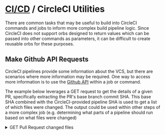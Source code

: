 # [CI/CD](README.md) / CircleCI Utilities

There are common tasks that may be useful to build into CircleCI commands and jobs to inform more complex build pipeline logic. Since CircleCI does not support orbs designed to return values which can be passed into other commands as parameters, it can be difficult to create reusable orbs for these purposes.

## Make Github API Requests

CircleCI pipelines provide some information about the VCS, but there are scenarios where more information may be required. One way to access more information is to use the [Github API](https://docs.github.com/en/rest/reference/) within a job or command.

The example below leverages a GET request to get the details of a given PR, specifically extracting the PR's base branch commit SHA. This base SHA combined with the CircleCI-provided pipeline SHA is used to get a list of which files were changed. The output could be used within other steps of a more complex job (e.g. determining what parts of a pipeline should run based on what files were changed)

<details>
  <summary>GET Pull Request changed files</summary>

  ### Useful resources:
  [Only build Pull Requests](https://circleci.com/docs/2.0/oss/#only-build-pull-requests)
  [Built-in environment variables](https://circleci.com/docs/2.0/env-vars/?section=pipelines#built-in-environment-variables)
  [Get PR number from CircleCI pull request build](https://support.circleci.com/hc/en-us/articles/360047521451-Why-is-CIRCLE-PR-NUMBER-empty-)
  [Github API - GET Pull Request API](https://docs.github.com/en/rest/reference/pulls#get-a-pull-request)
  [git diff](https://git-scm.com/docs/git-diff)

  ```yaml
  jobs:
    get-pull-request-changes:
      executor: main
      steps:
        - checkout
        - run:
            name: "git PR diff"
            command: |
              pr_number=${CIRCLE_PULL_REQUEST##*/}
              base_sha=$( \
                curl \
                -s \
                -H "Accept: application/vnd.github.v3+json" \
                https://api.github.com/repos/"${CIRCLE_PROJECT_USERNAME}"/"${CIRCLE_PROJECT_REPONAME}"/pulls/"${pr_number}" \
                | jq -r '.base.sha'
              )
              git diff "$base_sha" "$CIRCLE_SHA1" --name-only
            environment:
              TERM: xterm-256color
  ```
</details>
